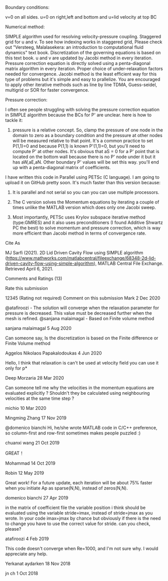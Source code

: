 Boundary conditions:

v=0 on all sides. u=0 on right,left and bottom and u=lid velocity at top BC

Numerical method:

SIMPLE algorithm used for resolving velocity-pressure coupling. Staggered grid for u and v. To see how indexing works in staggered grid, Please check out "Versteeg, Malalasekera: an introduction to computational fluid dynamics" text book. Discretization of the governing equations is based on this text book. u and v are updated by Jacobi method in every iteration. Pressure correction equation is directly solved using a penta-diagonal matrix algorithm in every iteration. Proper choice of under-relaxation factors needed for convergence. Jacobi method is the least efficient way for this type of problems but it's simple and easy to prallelize. You are encouraged to apply other iterative methods such as line by line TDMA, Guess-seidel, multigrid or SOR for faster convergence.

Pressure correction:

I often see people struggling with solving the pressure correction equation in SIMPLE algorithm because the BCs for P' are unclear. here is how to tackle it:

1) pressure is a relative concept. So, clamp the pressure of one node in the domain to zero as a boundary condition and the pressure at other nodes will be measured relative to that point. It's a common practice to set P(1,1)=0 and because P(1,1) is known P'(1,1)=0, but you'll need to compute P' at other nodes. It's obvious that aS = 0 for a P' point that is located on the bottom wall because there is no P' node under it but it has aW,aE,aN. Other boundary P' values will be set this way. you'll end up with a penta-diagonal matrix of coefficients.

I have written this code in Parallel using PETSc (C language). I am going to upload it on GitHub pretty soon. It's much faster than this version because:

1) It is parallel and not serial so you can you can use multiple processors.

2) The C version solves the Momentum equations by iterating a couple of times unlike the MATLAB version which does only one Jacobi sweep.

3) Most importantly, PETSc uses Krylov subspace iterative method (type:GMRES) and it also uses preconditioners (I found Additive Shwartz PC the best) to solve momentum and pressure correction, which is way more efficient than Jacobi method in terms of convergence rate.

Cite As

MJ Sarfi (2021). 2D Lid Driven Cavity Flow using SIMPLE algorithm
(https://www.mathworks.com/matlabcentral/fileexchange/68348-2d-lid-driven-cavity-flow-using-simple-algorithm),
MATLAB Central File Exchange. Retrieved April 6, 2021.

Comments and Ratings (13)

Rate this submission
 
12345
 (Rating not required) 
Comment on this submission
Mark
2 Dec 2020

@atafiroozi - The solution will converge when the relaxation parameter for pressure is decreased. This value must be decreased further when the mesh is refined.
@sanjana malaimagal - Based on Finite volume method

sanjana malaimagal
5 Aug 2020

Can someone say, Is the discretization is based on the Finite difference or Finite Volume method

Aggelos Nikolaos Papakalodoukas
4 Jun 2020

Hello, I think that relaxation is can't be used at velocity field you can use it only for p*

Deep Morzaria
28 Mar 2020

Can someone tell me why the velocities in the momentum equations are evaluated explicitly ? Shouldn't they be calculated using neighbouring velocities at the same time step ?

michio
10 Mar 2020

Mingming Zhang
17 Nov 2019

@domenico bianchi Hi, he/she wrote MATLAB code in C/C++ preference, so column-first and row-first sometimes makes people puzzled :)

chuanxi wang
21 Oct 2019

GREAT！

Mohammad
14 Oct 2019

Robin
12 May 2019

Great work!
For a future update, each iteration will be about 75% faster when you initiate Ap as sparse(N,N), instead of zeros(N,N).

domenico bianchi
27 Apr 2019

in the matrix of coefficient file the variable position i think should be evaluated using the variable stride=imax, instead of stride=jmax as you wrote. In your code imax=jmax by chance but obviously if there is the need to change you have to use the correct value for stride. can you check, please?

atafiroozi
4 Feb 2019

This code doesn't converge when Re=1000, and I'm not sure why.
I would appreciate any help.

Yerkanat aydarken
18 Nov 2018

jn ch
1 Oct 2018

